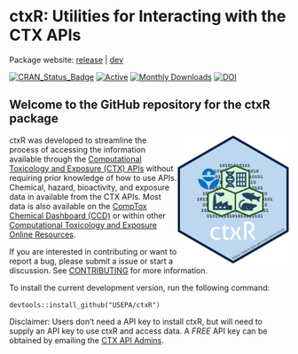 
<!-- README.md is generated from README.Rmd. Please edit that file -->

# ctxR: Utilities for Interacting with the CTX APIs

Package website: [release](https://usepa.github.io/ctxR/) \|
[dev](https://usepa.github.io/ctxR/dev/)

<!-- badges: start -->

[![CRAN_Status_Badge](https://www.r-pkg.org/badges/version/ctxR)](https://cran.r-project.org/package=ctxR)
[![Active](http://img.shields.io/badge/Status-Active-green.svg)](https://cran.r-project.org/package=ctxR)
[![Monthly
Downloads](https://cranlogs.r-pkg.org/badges/last-month/ctxR?color=7BAFD4)](https://cranlogs.r-pkg.org/badges/last-month/ctxR?color=7BAFD4)
[![DOI](https://zenodo.org/badge/doi/10.32614/CRAN.package.ctxR.svg)](http://dx.doi.org/10.32614/CRAN.package.ctxR)

<!-- badges: end -->

## Welcome to the GitHub repository for the ctxR package

<a href="https://CRAN.R-project.org/package=ctxR"><img src="vignettes/Pictures/ctxR_hex.png" width="200" align="right" /></a>

ctxR was developed to streamline the process of accessing the
information available through the [Computational Toxicology and Exposure
(CTX)
APIs](https://www.epa.gov/comptox-tools/computational-toxicology-and-exposure-apis)
without requiring prior knowledge of how to use APIs. Chemical, hazard,
bioactivity, and exposure data in available from the CTX APIs. Most data
is also available on the [CompTox Chemical Dashboard
(CCD)](https://comptox.epa.gov/dashboard/) or within other
[Computational Toxicology and Exposure Online
Resources](https://www.epa.gov/comptox-tools).

If you are interested in contributing or want to report a bug, please
submit a issue or start a discussion. See
[CONTRIBUTING](CONTRIBUTING.md) for more information.

To install the current development version, run the following command:

    devtools::install_github("USEPA/ctxR")

Disclaimer: Users don’t need a API key to install ctxR, but will need to
supply an API key to use ctxR and access data. A *FREE* API key can be
obtained by emailing the [CTX API Admins](mailto:ccte_api@epa.gov).
